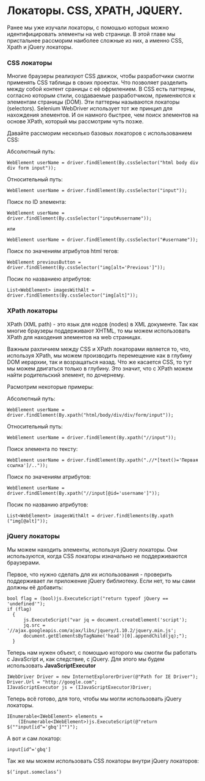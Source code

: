 # Локаторы. CSS, XPATH, JQUERY.
Ранее мы уже изучали локаторы, с помошью которых можно идентифицировать элементы на web странице. В этой главе мы пристальнее рассморим наиболее сложные из них, а именно CSS, Xpath и jQuery локаторы.

### CSS локаторы
Многие браузеры реализуют CSS движок, чтобы разработчики смогли применять CSS таблицы в своих проектах. Что позволяет разделить между собой контент сраницы с её офрмлением.
В CSS есть паттерны, согласно которым стили, создаваемые разработчиком, применяются к элементам страницы (DOM). Эти паттерны называются локаторы (selectors). Selenium WebDriver использует тот же принцип для нахождения элементов. И он намного быстрее, чем поиск элементов на основе XPath, который мы рассмотрим чуть позже.

Давайте рассморим несколько базовых локаторов с использованием CSS:

Абсолютный путь:

    WebElement userName = driver.findElement(By.cssSelector("html body div div form input"));

Относительный путь:

    WebElement userName = driver.findElement(By.cssSelector("input"));
    
Поиск по ID элемента:

    WebElement userName = driver.findElement(By.cssSelector("input#username"));
    
    или
    
    WebElement userName = driver.findElement(By.cssSelector("#username"));
    
Поиск по значениям атрибутов html тегов:

    WebElement previousButton = driver.findElement(By.cssSelector("img[alt='Previous']"));

Посик по названиею атрибутов:

    List<WebElement> imagesWithAlt = driver.findElements(By.cssSelector("img[alt]"));


### XPath локаторы

XPath (XML path) - это язык для нодов (nodes) в XML документе. Так как многие браузеры поддерживают XHTML, то мы можем использовать XPath для находения элементов на web страницах.

Важным рахличием между CSS и XPath локаторами является то, что, используя XPath, мы можем производить перемещение как в глубину DOM иерархии, так и возращаться назад. Что же касается CSS, то тут мы можем двигаться только в глубину. Это значит, что с XPath можем найти родительский элемент, по дочернему.

Расмотрим некоторые примеры:

Абсолютный путь:

    WebElement userName = driver.findElement(By.xpath("html/body/div/div/form/input"));

Относительный путь:

    WebElement userName = driver.findElement(By.xpath("//input"));
    
Поиск элемента по тексту:

    WebElement userName = driver.findElement(By.xpath(".//*[text()='Первая ссылка']/.."));
    
Поиск по значениям атрибутов:

    WebElement userName = driver.findElement(By.xpath("//input[@id='username']"));
    
Посик по названию атрибутов:

    List<WebElement> imagesWithAlt = driver.findElements(By.xpath ("img[@alt]"));

### jQuery локаторы


Мы можем находить элементы, используя jQuery локаторы. Они используются, когда CSS локаторы
изначально не поддерживаются браузерами.

Первое, что нужно сделать для их использования - проверить поддерживает ли приложение jQuery библиотеку. Если нет, то мы сами должны её добавить:

    bool flag = (bool)js.ExecuteScript("return typeof jQuery == 'undefined'");
    if (flag)
      {
          js.ExecuteScript("var jq = document.createElement('script');
          jq.src = '//ajax.googleapis.com/ajax/libs/jquery/1.10.2/jquery.min.js';
          document.getElementsByTagName('head')[0].appendChild(jq);");
      }


Теперь нам нужен объект, с помощью которого мы смогли бы работать с JavaScript и, как следствие, с jQuery. Для этого мы будем использовать **JavaScriptExecutor**

    IWebDriver Driver = new InternetExplorerDriver(@"Path for IE Driver");
    Driver.Url = "http://google.com";            
    IJavaScriptExecutor js = (IJavaScriptExecutor)Driver;


Теперь всё готово, для того, чтобы мы могли использовать jQuery локаторы.

    IEnumerable<IWebElement> elements = 
        (IEnumerable<IWebElement>)js.ExecuteScript(@"return $(""input[id^='gbq']"")");

А вот и сам локатор:    

    input[id^='gbq']
    
Так же мы можем использовать CSS локаторы внутри jQuery локаторов:

    $(‘input.someclass’)
